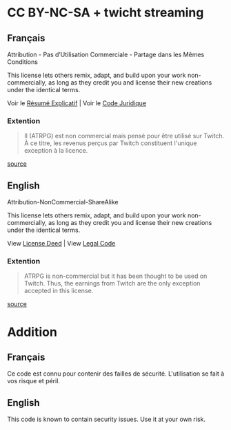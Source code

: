 # CC BY-NC-SA + twicht streaming

## Français

Attribution - Pas d’Utilisation Commerciale - Partage dans les Mêmes Conditions

This license lets others remix, adapt, and build upon your work non-commercially, as long as they credit you and license
their new creations under the identical terms.

Voir le [Résumé Explicatif](https://creativecommons.org/licenses/by-nc-sa/4.0) | Voir
le [Code Juridique](https://creativecommons.org/licenses/by-nc-sa/4.0/legalcode)

### Extention

> Il (ATRPG) est non commercial mais pensé pour être utilisé sur Twitch. À ce titre, les revenus perçus par Twitch constituent l'unique exception à la licence.

[source](https://twitter.com/FibreTigre/status/1354039058918473729)

## English

Attribution-NonCommercial-ShareAlike

This license lets others remix, adapt, and build upon your work non-commercially, as long as they credit you and license
their new creations under the identical terms.

View [License Deed](https://creativecommons.org/licenses/by-nc-sa/4.0) |
View [Legal Code](https://creativecommons.org/licenses/by-nc-sa/4.0/legalcode)

### Extention

> ATRPG is non-commercial but it has been thought to be used on Twitch. Thus, the earnings from Twitch are the only exception accepted in this license.

[source](https://twitter.com/FibreTigre/status/1354039058918473729)


# Addition

## Français

Ce code est connu pour contenir des failles de sécurité. L'utilisation se fait à vos risque et péril.

## English

This code is known to contain security issues. Use it at your own risk.

